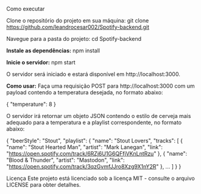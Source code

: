 Como executar

Clone o repositório do projeto em sua máquina:
git clone https://github.com/leandrocesar002/Spotify-backend.git

Navegue para a pasta do projeto:
cd Spotify-backend

**Instale as dependências:**
npm install

**Inicie o servidor:**
npm start

O servidor será iniciado e estará disponível em http://localhost:3000.

**Como usar:**
Faça uma requisição POST para http://localhost:3000 com um payload contendo a temperatura desejada, no formato abaixo:

{
  "temperature": 8
}


O servidor irá retornar um objeto JSON contendo o estilo de cerveja mais adequado para a temperatura e a playlist correspondente, no formato abaixo:

{
  "beerStyle": "Stout",
  "playlist": {
    "name": "Stout Lovers",
    "tracks": [
      {
        "name": "Stout Hearted Man",
        "artist": "Mark Lanegan",
        "link": "https://open.spotify.com/track/6RZj6U1G6QFfjVKnLntRzu"
      },
      {
        "name": "Blood & Thunder",
        "artist": "Mastodon",
        "link": "https://open.spotify.com/track/3qzGvmfJJro8Xzg9X1nY2R"
      },
      ...
    ]
  }
}


Licença
Este projeto está licenciado sob a licença MIT - consulte o arquivo LICENSE para obter detalhes.
